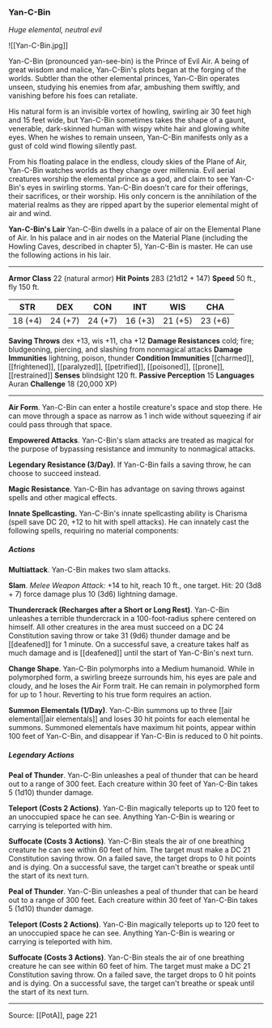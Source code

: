 ### Yan-C-Bin
_Huge elemental, neutral evil_

![[Yan-C-Bin.jpg]]

Yan-C-Bin (pronounced yan-see-bin) is the Prince of Evil Air. A being of great wisdom and malice, Yan-C-Bin's plots began at the forging of the worlds. Subtler than the other elemental princes, Yan-C-Bin operates unseen, studying his enemies from afar, ambushing them swiftly, and vanishing before his foes can retaliate.

His natural form is an invisible vortex of howling, swirling air 30 feet high and 15 feet wide, but Yan-C-Bin sometimes takes the shape of a gaunt, venerable, dark-skinned human with wispy white hair and glowing white eyes. When he wishes to remain unseen, Yan-C-Bin manifests only as a gust of cold wind flowing silently past.

From his floating palace in the endless, cloudy skies of the Plane of Air, Yan-C-Bin watches worlds as they change over millennia. Evil aerial creatures worship the elemental prince as a god, and claim to see Yan-C-Bin's eyes in swirling storms. Yan-C-Bin doesn't care for their offerings, their sacrifices, or their worship. His only concern is the annihilation of the material realms as they are ripped apart by the superior elemental might of air and wind.


**Yan-C-Bin's Lair** Yan-C-Bin dwells in a palace of air on the Elemental Plane of Air. In his palace and in air nodes on the Material Plane (including the Howling Caves, described in chapter 5), Yan-C-Bin is master. He can use the following actions in his lair.






---

**Armor Class** 22 (natural armor)
**Hit Points** 283 (21d12 + 147)
**Speed** 50 ft., fly 150 ft.

| STR     | DEX     | CON     | INT     | WIS     | CHA     |
|---------|---------|---------|---------|---------|---------|
| 18 (+4) | 24 (+7) | 24 (+7) | 16 (+3) | 21 (+5) | 23 (+6) |

**Saving Throws** dex +13, wis +11, cha +12
**Damage Resistances** cold; fire; bludgeoning, piercing, and slashing from nonmagical attacks
**Damage Immunities** lightning, poison, thunder
**Condition Immunities** [[charmed]], [[frightened]], [[paralyzed]], [[petrified]], [[poisoned]], [[prone]], [[restrained]]
**Senses** blindsight 120 ft.
**Passive Perception** 15
**Languages** Auran
**Challenge** 18 (20,000 XP)

---

**Air Form**. Yan-C-Bin can enter a hostile creature's space and stop there. He can move through a space as narrow as 1 inch wide without squeezing if air could pass through that space.

**Empowered Attacks**. Yan-C-Bin's slam attacks are treated as magical for the purpose of bypassing resistance and immunity to nonmagical attacks.

**Legendary Resistance (3/Day)**. If Yan-C-Bin fails a saving throw, he can choose to succeed instead.

**Magic Resistance**. Yan-C-Bin has advantage on saving throws against spells and other magical effects.

**Innate Spellcasting.** Yan-C-Bin's innate spellcasting ability is Charisma (spell save DC 20, +12 to hit with spell attacks). He can innately cast the following spells, requiring no material components:

##### Actions
**Multiattack**. Yan-C-Bin makes two slam attacks.

**Slam**. _Melee Weapon Attack:_ +14 to hit, reach 10 ft., one target. Hit: 20 (3d8 + 7) force damage plus 10 (3d6) lightning damage.

**Thundercrack (Recharges after a Short or Long Rest)**. Yan-C-Bin unleashes a terrible thundercrack in a 100-foot-radius sphere centered on himself. All other creatures in the area must succeed on a DC 24 Constitution saving throw or take 31 (9d6) thunder damage and be [[deafened]] for 1 minute. On a successful save, a creature takes half as much damage and is [[deafened]] until the start of Yan-C-Bin's next turn.

**Change Shape**. Yan-C-Bin polymorphs into a Medium humanoid. While in polymorphed form, a swirling breeze surrounds him, his eyes are pale and cloudy, and he loses the Air Form trait. He can remain in polymorphed form for up to 1 hour. Reverting to his true form requires an action.

**Summon Elementals (1/Day)**. Yan-C-Bin summons up to three [[air elemental||air elementals]] and loses 30 hit points for each elemental he summons. Summoned elementals have maximum hit points, appear within 100 feet of Yan-C-Bin, and disappear if Yan-C-Bin is reduced to 0 hit points.

##### Legendary Actions
**Peal of Thunder**. Yan-C-Bin unleashes a peal of thunder that can be heard out to a range of 300 feet. Each creature within 30 feet of Yan-C-Bin takes 5 (1d10) thunder damage.

**Teleport (Costs 2 Actions)**. Yan-C-Bin magically teleports up to 120 feet to an unoccupied space he can see. Anything Yan-C-Bin is wearing or carrying is teleported with him.

**Suffocate (Costs 3 Actions)**. Yan-C-Bin steals the air of one breathing creature he can see within 60 feet of him. The target must make a DC 21 Constitution saving throw. On a failed save, the target drops to 0 hit points and is dying. On a successful save, the target can't breathe or speak until the start of its next turn.

**Peal of Thunder**. Yan-C-Bin unleashes a peal of thunder that can be heard out to a range of 300 feet. Each creature within 30 feet of Yan-C-Bin takes 5 (1d10) thunder damage.

**Teleport (Costs 2 Actions)**. Yan-C-Bin magically teleports up to 120 feet to an unoccupied space he can see. Anything Yan-C-Bin is wearing or carrying is teleported with him.

**Suffocate (Costs 3 Actions)**. Yan-C-Bin steals the air of one breathing creature he can see within 60 feet of him. The target must make a DC 21 Constitution saving throw. On a failed save, the target drops to 0 hit points and is dying. On a successful save, the target can't breathe or speak until the start of its next turn.


---

Source: [[PotA]], page 221